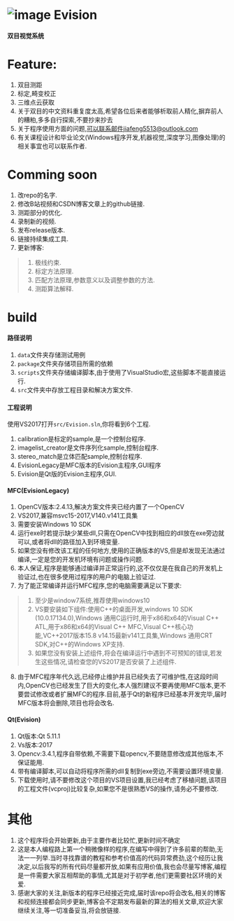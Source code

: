 ![image](https://github.com/AngelaViVi/BinocularVision/blob/master/src/EvisionLegacy/res/Evision.ico) Evision
===========
#### 双目视觉系统

Feature:
=========
1. 双目测距<br>
2. 标定,畸变校正<br>
3. 三维点云获取<br>
4. 关于双目的中文资料重复度太高,希望各位后来者能够析取前人精化,摒弃前人的糟粕,多多自行探索,不要抄来抄去<br>
5. 关于程序使用方面的问题,可以联系邮件jiafeng5513@outlook.com<br>
6. 有关课程设计和毕业论文(Windows程序开发,机器视觉,深度学习,图像处理)的相关事宜也可以联系作者.<br>

Comming soon
===
1. 改repo的名字.<br>
2. 修改B站视频和CSDN博客文章上的github链接.<br>
3. 测距部分的优化.<br>
4. 录制新的视频.<br>
5. 发布release版本.<br>
6. 链接持续集成工具.<br> 
7. 更新博客:<br>
> 1. 极线约束.<br>
> 2. 标定方法原理.<br>
> 3. 匹配方法原理,参数意义以及调整参数的方法.<br>
> 4. 测距算法解释.<br>


build
===
#### 路径说明
1. `data`文件夹存储测试用例<br>
2. `package`文件夹存储项目所需的依赖<br>
3. `scripts`文件夹存储编译脚本,由于使用了VisualStudio宏,这些脚本不能直接运行.<br>
4. `src`文件夹中存放工程目录和解决方案文件.<br>
#### 工程说明
使用VS2017打开`src/Evision.sln`,你将看到6个工程.
1. calibration是标定的sample,是一个控制台程序.<br>
2. imagelist_creator是文件序列化sample,控制台程序.<br>
3. stereo_match是立体匹配sample,控制台程序.<br>
4. EvisionLegacy是MFC版本的Evision主程序,GUI程序<br>
5. Evision是Qt版的Evision主程序,GUI.<br>
#### MFC(EvisionLegacy)
1. OpenCV版本:2.4.13,解决方案文件夹已经内置了一个OpenCV<br>
2. VS2017,兼容msvc15-2017,V140.v141工具集<br>
3. 需要安装Windows 10 SDK<br>
4. 运行exe时若提示缺少某些dll,只需在OpenCV中找到相应的dll放在exe旁边就可以,或者将dll的路径加入到环境变量.<br>
5. 如果您没有修改该工程的任何地方,使用的正确版本的VS,但是却发现无法通过编译,一定是您的开发机环境有问题或操作问题.<br>
6. 本人保证,程序是能够通过编译并正常运行的,这不仅仅是在我自己的开发机上验证过,也在很多使用过程序的用户的电脑上验证过.<br>
7. 为了能正常编译并运行MFC程序,您的电脑需要满足以下要求:<br>
> 1. 至少是window7系统,推荐使用windows10<br>
> 2. VS要安装如下组件:使用C++的桌面开发,windows 10 SDK (10.0.17134.0),Windows 通用C运行时,用于x86和x64的Visual C++ ATL,用于x86和x64的Visual C++ MFC,Visual C++核心功能,VC++2017版本15.8 v14.15最新v141工具集,Windows 通用CRT SDK,对C++的Windows XP支持.<br>
> 3. 如果您没有安装上述组件,将会在编译运行中遇到不可预知的错误,若发生这些情况,请检查您的VS2017是否安装了上述组件.<br>
8. 由于MFC程序年代久远,已经停止维护并且已经失去了可维护性,在这段时间内,OpenCV也已经发生了巨大的变化,本人强烈建议不要再使用MFC版本,更不要尝试修改或者扩展MFC的程序.目前,基于Qt的新程序已经基本开发完毕,届时MFC版本将会删除,项目也将会改名.<br>
#### Qt(Evision)
1. Qt版本:Qt 5.11.1<br>
2. Vs版本:2017<br>
3. Opencv:3.4.1,程序自带依赖,不需要下载opencv,不要随意修改成其他版本,不保证能用.
4. 带有编译脚本,可以自动将程序所需的dll复制到exe旁边,不需要设置环境变量.
5. 下载使用时,请不要修改这个项目的VS项目设置,我已经考虑了移植问题,该项目的工程文件(vcproj)比较复杂,如果您不是很熟悉VS的操作,请务必不要修改.

其他
===
1. 这个程序将会开始更新,由于主要作者比较忙,更新时间不确定<br>
2. 这是本人编程路上第一个稍微像样的程序,在编写中得到了许多前辈的帮助,无法一一列举.当时寻找靠谱的教程和参考价值高的代码异常费劲,这个经历让我决定,以后我写的所有代码尽量都开放,如果有应用价值,我也会尽量写博客,编程是一件需要大家互相帮助的事情,尤其是对于初学者,他们更需要社区环境的关爱.<br>
3. 感谢大家的关注,新版本的程序已经接近完成,届时该repo将会改名,相关的博客和视频连接都会同步更新,博客会不定期发布最新的算法的相关文章,欢迎大家继续关注,等一切准备妥当,将会放链接.